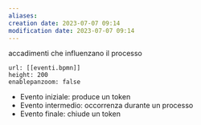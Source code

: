 ```yaml
---
aliases: 
creation date: 2023-07-07 09:14
modification date: 2023-07-07 09:14
---
```


accadimenti che influenzano il processo

```bpmn
url: [[eventi.bpmn]]
height: 200
enablepanzoom: false
```

- Evento iniziale: produce un token
- Evento intermedio: occorrenza durante un processo
- Evento finale: chiude un token
